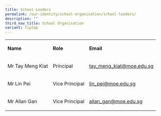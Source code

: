 ```yaml
---
title: School Leaders
permalink: /our-identity/school-organisation/school-leaders/
description: ""
third_nav_title: School Organisation
variant: tiptap
---
```

<table style="minWidth: 75px">
<colgroup>
<col>
<col>
<col>
</colgroup>
<tbody>
<tr>
<td rowspan="1" colspan="1">
<p><strong>Name</strong>
</p>
</td>
<td rowspan="1" colspan="1">
<p><strong>Role</strong>
</p>
</td>
<td rowspan="1" colspan="1">
<p><strong>Email</strong>
</p>
</td>
</tr>
<tr>
<td rowspan="1" colspan="1">
<p>Mr Tay Meng Kiat</p>
</td>
<td rowspan="1" colspan="1">
<p>Principal</p>
</td>
<td rowspan="1" colspan="1">
<p><a href="mailto:tay_meng_kiat@moe.edu.sg" rel="noopener noreferrer nofollow" target="_blank">tay_meng_kiat@moe.edu.sg</a>
</p>
</td>
</tr>
<tr>
<td rowspan="1" colspan="1">
<p>Mr Lin Pei</p>
</td>
<td rowspan="1" colspan="1">
<p>Vice Principal</p>
</td>
<td rowspan="1" colspan="1">
<p><a href="mailto:lin_pei@moe.edu.sg" rel="noopener noreferrer nofollow" target="_blank">lin_pei@moe.edu.sg</a> 
</p>
</td>
</tr>
<tr>
<td rowspan="1" colspan="1">
<p>Mr Allan Gan</p>
</td>
<td rowspan="1" colspan="1">
<p>Vice Principal</p>
</td>
<td rowspan="1" colspan="1">
<p><a href="mailto:Allan_GAN@schools.gov.sg" rel="noopener noreferrer nofollow" target="_blank">allan_gan@moe.edu.sg</a>
</p>
</td>
</tr>
</tbody>
</table>
<p></p>